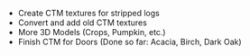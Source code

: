 - Create CTM textures for stripped logs
- Convert and add old CTM textures
- More 3D Models (Crops, Pumpkin, etc.)
- Finish CTM for Doors (Done so far: Acacia, Birch, Dark Oak)

